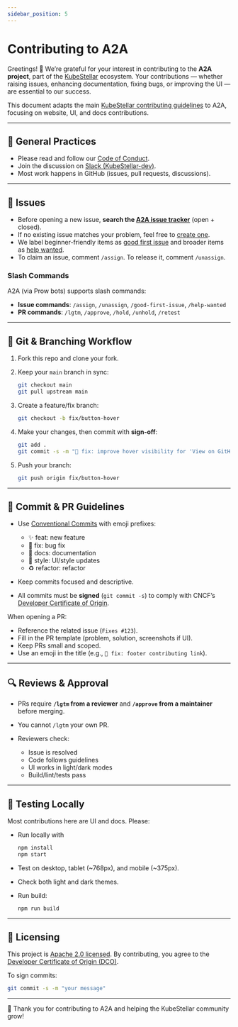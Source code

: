 ```yaml
---
sidebar_position: 5
---
```


# Contributing to A2A

Greetings! 👋 We’re grateful for your interest in contributing to the **A2A project**, part of the [KubeStellar](https://github.com/kubestellar) ecosystem.
Your contributions — whether raising issues, enhancing documentation, fixing bugs, or improving the UI — are essential to our success.

This document adapts the main [KubeStellar contributing guidelines](https://github.com/kubestellar/kubestellar/blob/main/docs/CONTRIBUTING.md) to A2A, focusing on website, UI, and docs contributions.

---

## 📌 General Practices

* Please read and follow our [Code of Conduct](https://github.com/kubestellar/community/blob/main/CODE_OF_CONDUCT.md).
* Join the discussion on [Slack (KubeStellar-dev)](https://cloud-native.slack.com/archives/C097094RZ3M).
* Most work happens in GitHub (issues, pull requests, discussions).

---

## 🐞 Issues

* Before opening a new issue, **search the [A2A issue tracker](https://github.com/kubestellar/a2a/issues)** (open + closed).
* If no existing issue matches your problem, feel free to [create one](https://github.com/kubestellar/a2a/issues/new).
* We label beginner-friendly items as [good first issue](https://github.com/kubestellar/a2a/labels/good%20first%20issue) and broader items as [help wanted](https://github.com/kubestellar/a2a/labels/help%20wanted).
* To claim an issue, comment `/assign`. To release it, comment `/unassign`.

### Slash Commands

A2A (via Prow bots) supports slash commands:

* **Issue commands**: `/assign`, `/unassign`, `/good-first-issue`, `/help-wanted`
* **PR commands**: `/lgtm`, `/approve`, `/hold`, `/unhold`, `/retest`

---

## 🔀 Git & Branching Workflow

1. Fork this repo and clone your fork.
2. Keep your `main` branch in sync:

   ```bash
   git checkout main
   git pull upstream main
   ```
3. Create a feature/fix branch:

   ```bash
   git checkout -b fix/button-hover
   ```
4. Make your changes, then commit with **sign-off**:

   ```bash
   git add .
   git commit -s -m "🐛 fix: improve hover visibility for 'View on GitHub' button"
   ```
5. Push your branch:

   ```bash
   git push origin fix/button-hover
   ```

---

## 📝 Commit & PR Guidelines

* Use [Conventional Commits](https://www.conventionalcommits.org/) with emoji prefixes:

  * ✨ feat: new feature
  * 🐛 fix: bug fix
  * 📖 docs: documentation
  * 💄 style: UI/style updates
  * ♻️ refactor: refactor
* Keep commits focused and descriptive.
* All commits must be **signed** (`git commit -s`) to comply with CNCF’s [Developer Certificate of Origin](#certificate-of-origin).

When opening a PR:

* Reference the related issue (`Fixes #123`).
* Fill in the PR template (problem, solution, screenshots if UI).
* Keep PRs small and scoped.
* Use an emoji in the title (e.g., `🐛 fix: footer contributing link`).

---

## 🔍 Reviews & Approval

* PRs require **`/lgtm` from a reviewer** and **`/approve` from a maintainer** before merging.
* You cannot `/lgtm` your own PR.
* Reviewers check:

  * Issue is resolved
  * Code follows guidelines
  * UI works in light/dark modes
  * Build/lint/tests pass

---

## 🧪 Testing Locally

Most contributions here are UI and docs. Please:

* Run locally with

  ```bash
  npm install
  npm start
  ```
* Test on desktop, tablet (\~768px), and mobile (\~375px).
* Check both light and dark themes.
* Run build:

  ```bash
  npm run build
  ```

---

## 📜 Licensing

This project is [Apache 2.0 licensed](https://github.com/kubestellar/a2a/LICENSE).
By contributing, you agree to the [Developer Certificate of Origin (DCO)](https://github.com/kubestellar/a2a/DCO).


To sign commits:

```bash
git commit -s -m "your message"
```

---

🙌 Thank you for contributing to A2A and helping the KubeStellar community grow!